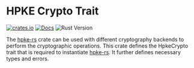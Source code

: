 # HPKE Crypto Trait

[![crates.io][crate-badge]][crate-link]
[![Docs][docs-badge]][docs-link]
![Rust Version][rustc-image]

The [hpke-rs] crate can be used with different cryptography backends to perform the cryptographic operations.
This crate defines the HpkeCrypto trait that is required to instantiate [hpke-rs].
It further defines necessary types and errors.

[hpke-rs]: https://crates.io/crates/hpke-rs
[rustc-image]: https://img.shields.io/badge/rustc-1.56+-blue.svg?style=for-the-badge
[docs-badge]: https://img.shields.io/badge/docs-rs-blue.svg?style=for-the-badge
[docs-link]: https://docs.rs/hpke-rs-crypto
[crate-badge]: https://img.shields.io/crates/v/hpke-rs-crypto.svg?style=for-the-badge
[crate-link]: https://crates.io/crates/hpke-rs-crypto
